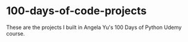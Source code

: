 # 100-days-of-code-projects
These are the projects I built in Angela Yu's 100 Days of Python Udemy course. 
